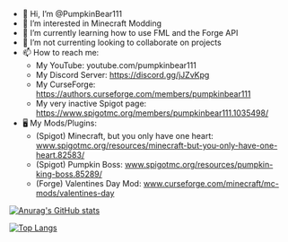 - 👋 Hi, I’m @PumpkinBear111
- 👀 I’m interested in Minecraft Modding
- 🌱 I’m currently learning how to use FML and the Forge API
- 💞️ I’m not currenting looking to collaborate on projects
- 📫 How to reach me:
  - My YouTube: youtube.com/pumpkinbear111
  - My Discord Server: https://discord.gg/jJZvKpg
  - My CurseForge: https://authors.curseforge.com/members/pumpkinbear111
  - My very inactive Spigot page: https://www.spigotmc.org/members/pumpkinbear111.1035498/
- 🖥️  My Mods/Plugins:
  - (Spigot) Minecraft, but you only have one heart: www.spigotmc.org/resources/minecraft-but-you-only-have-one-heart.82583/
  - (Spigot) Pumpkin Boss: www.spigotmc.org/resources/pumpkin-king-boss.85289/
  - (Forge) Valentines Day Mod: www.curseforge.com/minecraft/mc-mods/valentines-day

[![Anurag's GitHub stats](https://github-readme-stats.vercel.app/api?username=PumpkinBear111&count_private=true&show_icons=true&theme=dark)](https://github.com/anuraghazra/github-readme-stats)

[![Top Langs](https://github-readme-stats.vercel.app/api/top-langs/?username=PumpkinBear111&layout=compact&show_icons=true&theme=dark)](https://github.com/anuraghazra/github-readme-stats)

